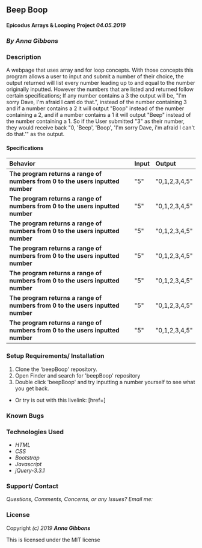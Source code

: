 ## Beep Boop

#### **Epicodus Arrays & Looping Project** _04.05.2019_

### _By Anna Gibbons_

### **Description**

A webpage that uses array and for loop concepts. With those concepts this program allows a user to input and submit a number of their choice, the output returned will list every number leading up to and equal to the number originally inputted. However the numbers that are listed and returned follow certain specifications; If any number contains a 3 the output will be, "I'm sorry Dave, I'm afraid I cant do that.", instead of the number containing 3 and if a number contains a 2 it will output "Boop" instead of the number containing a 2, and if a number contains a 1 it will output "Beep" instead of the number containing a 1. So if the User submitted "3" as their number, they would receive back "0, 'Beep', 'Boop', 'I'm sorry Dave, i'm afraid I can't do that.'" as the output. 

#### **Specifications**

| Behavior | Input | Output |
| :--------------      | :--------------      | :--------------      |
| **The program returns a range of numbers from 0 to the users inputted number** | "5" | "0,1,2,3,4,5"  |
| **The program returns a range of numbers from 0 to the users inputted number** | "5" | "0,1,2,3,4,5"  |
| **The program returns a range of numbers from 0 to the users inputted number** | "5" | "0,1,2,3,4,5"  |
| **The program returns a range of numbers from 0 to the users inputted number** | "5" | "0,1,2,3,4,5"  |
| **The program returns a range of numbers from 0 to the users inputted number** | "5" | "0,1,2,3,4,5"  |
| **The program returns a range of numbers from 0 to the users inputted number** | "5" | "0,1,2,3,4,5"  |
| **The program returns a range of numbers from 0 to the users inputted number** | "5" | "0,1,2,3,4,5"  |

### **Setup Requirements/ Installation**

1. Clone the 'beepBoop' repository.
2. Open Finder and search for 'beepBoop' repository
3. Double click 'beepBoop' and try inputting a number yourself to see what you get back.

- Or try is out with this livelink: [href=]

### **Known Bugs**

### **Technologies Used**

- _HTML_
- _CSS_
- _Bootstrap_
- _Javascript_
- _jQuery-3.3.1_

### **Support/ Contact**

_Questions, Comments, Concerns, or any Issues? Email me:_

### **License**

Copyright _(c) 2019_ **_Anna Gibbons_**

This is licensed under the MIT license
